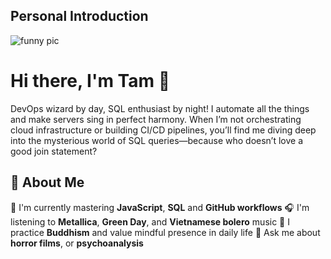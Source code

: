 ## Personal Introduction
![funny pic](https://media.giphy.com/media/3o6Zt8MngbJnd1HhDi/giphy.gif)
# Hi there, I'm Tam 👋

DevOps wizard by day, SQL enthusiast by night! I automate all the things and make servers sing in perfect harmony. When I’m not orchestrating cloud infrastructure or building CI/CD pipelines, you’ll find me diving deep into the mysterious world of SQL queries—because who doesn’t love a good join statement?
## 🚀 About Me

🔭 I'm currently mastering **JavaScript**, **SQL** and **GitHub workflows**
🎧 I'm listening to **Metallica**, **Green Day**, and **Vietnamese bolero** music
🧘 I practice **Buddhism** and value mindful presence in daily life
💬 Ask me about **horror films**, or **psychoanalysis**
